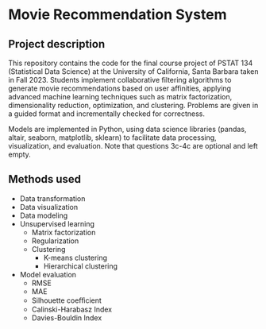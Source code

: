 # Movie Recommendation System

## Project description
This repository contains the code for the final course project of PSTAT 134 (Statistical Data Science) at the University of California, Santa Barbara taken in Fall 2023. Students implement collaborative filtering algorithms to generate movie recommendations based on user affinities, applying advanced machine learning techniques such as matrix factorization, dimensionality reduction, optimization, and clustering. Problems are given in a guided format and incrementally checked for correctness. 

Models are implemented in Python, using data science libraries (pandas, altair, seaborn, matplotlib, sklearn) to facilitate data processing, visualization, and evaluation. Note that questions 3c-4c are optional and left empty. 

## Methods used
* Data transformation
* Data visualization  
* Data modeling 
* Unsupervised learning 
    * Matrix factorization
    * Regularization
    * Clustering
        * K-means clustering 
        * Hierarchical clustering  
* Model evaluation 
    * RMSE
    * MAE
    * Silhouette coeﬀicient
    * Calinski-Harabasz Index
    * Davies-Bouldin Index 
